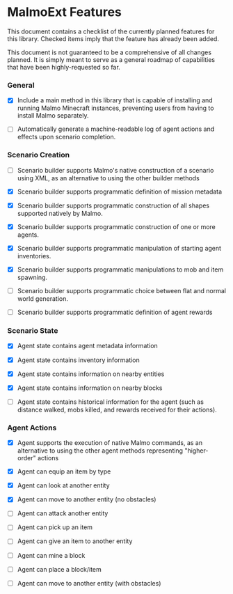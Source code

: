 # MalmoExt Features

This document contains a checklist of the currently planned features for this library. Checked items imply that the feature has already been added.

This document is not guaranteed to be a comprehensive of all changes planned. It is simply meant to serve as a general roadmap of capabilities that have been highly-requested so far.


### General

- [x] Include a main method in this library that is capable of installing and running Malmo Minecraft instances, preventing users from having to install Malmo separately.

- [ ] Automatically generate a machine-readable log of agent actions and effects upon scenario completion.

### Scenario Creation

- [ ] Scenario builder supports Malmo's native construction of a scenario using XML, as an alternative to using the other builder methods

- [x] Scenario builder supports programmatic definition of mission metadata

- [x] Scenario builder supports programmatic construction of all shapes supported natively by Malmo.

- [x] Scenario builder supports programmatic construction of one or more agents.

- [x] Scenario builder supports programmatic manipulation of starting agent inventories.

- [x] Scenario builder supports programmatic manipulations to mob and item spawning.

- [ ] Scenario builder supports programmatic choice between flat and normal world generation.

- [ ] Scenario builder supports programmatic definition of agent rewards

### Scenario State

- [x] Agent state contains agent metadata information

- [x] Agent state contains inventory information

- [x] Agent state contains information on nearby entities

- [x] Agent state contains information on nearby blocks

- [ ] Agent state contains historical information for the agent (such as distance walked, mobs killed, and rewards received for their actions).

### Agent Actions

- [x] Agent supports the execution of native Malmo commands, as an alternative to using the other agent methods representing "higher-order" actions

- [x] Agent can equip an item by type

- [x] Agent can look at another entity

- [x] Agent can move to another entity (no obstacles)

- [ ] Agent can attack another entity

- [ ] Agent can pick up an item

- [ ] Agent can give an item to another entity

- [ ] Agent can mine a block

- [ ] Agent can place a block/item

- [ ] Agent can move to another entity (with obstacles)